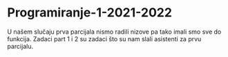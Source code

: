 # Programiranje-1-2021-2022
U našem slučaju prva parcijala nismo radili nizove pa tako imali smo sve do funkcija.
Zadaci part 1 i 2 su zadaci što su nam slali asistenti za prvu parcijalu.
